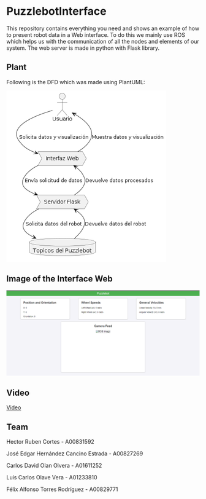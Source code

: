 # PuzzlebotInterface
This repository contains everything you need and shows an example of how to present robot data in a Web interface. 
To do this we mainly use ROS which helps us with the communication of all the nodes and elements of our system.
The web server is made in python with Flask library.


## Plant 
Following is the DFD which was made using PlantUML:


![DFD](dfd.png)

## Image of the Interface Web
![Intefaz](InterfazGrafica.png)

## Video
[Video](https://drive.google.com/file/d/1dp2-_n516ufPrpkmeGWZHNcvxWas6eZO/view?usp=sharing)

## Team
Hector Ruben Cortes - A00831592

José Edgar Hernández Cancino Estrada - A00827269     

Carlos David Olan Olvera - A01611252

Luis Carlos Olave Vera - A01233810

Félix Alfonso Torres Rodríguez - A00829771
